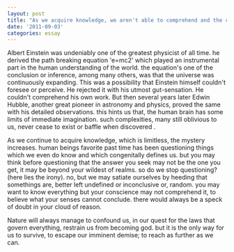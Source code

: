 ```yaml
---
layout: post
title: "As we acquire knowledge, we aren't able to comprehend and the complexity and mysteries increases."
date: '2011-09-03'
categories: essay
---
```

Albert Einstein was undeniably one of the greatest physicist of all time. he derived the path breaking equation 'e=mc2' which played an instrumental part in the human understanding of the world. the equation's one of the conclusion or inference, among many others, was that the universe was continuously expanding. This was a possibility that Einstein himself couldn't foresee or perceive. He rejected it with his utmost gut-sensation. He couldn't comprehend his own work. But then several years later Edwin Hubble, another great pioneer in astronomy and physics, proved the same with his detailed observations. this hints us that, the human brain has some limits of immediate imagination. such complexities, many still oblivious to us, never cease to exist or baffle when discovered .

As we continue to acquire knowledge, which is limitless, the mystery increases. human beings favorite past time has been questioning things which we even do know and which congenitally defines us. but you may think before questioning that the answer you seek may not be the one you get, it may be beyond your wildest of realms. so do we stop questioning?(here lies the irony). no, but we may satiate ourselves by heeding that somethings are, better left undefined or inconclusive or, random. you may want to know everything but your conscience may not comprehend it, to believe what your senses cannot conclude. there would always be a speck of doubt in your cloud of reason.

Nature will always manage to confound us, in our quest for the laws that govern everything, restrain us from becoming god. but it is the only way for us to survive, to escape our imminent demise; to reach as further as we can.﻿